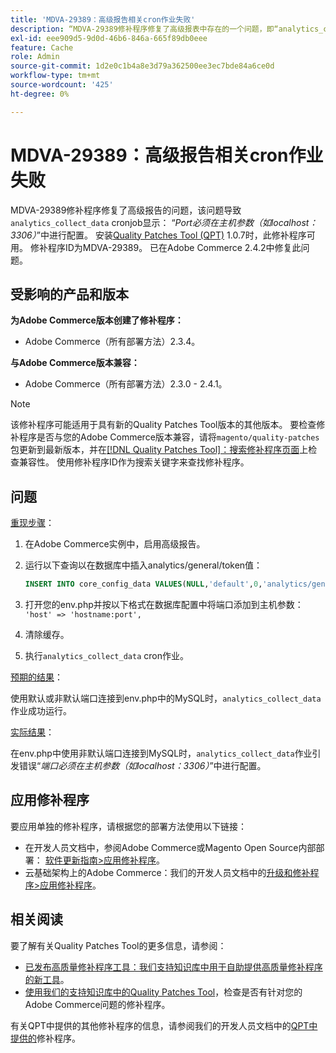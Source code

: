 ```yaml
---
title: 'MDVA-29389：高级报告相关cron作业失败'
description: “MDVA-29389修补程序修复了高级报表中存在的一个问题，即“analytics_collect_data”cronjob指示：“*Port必须在主机参数（如localhost：3306）*”中进行配置。 安装[Quality Patches Tool (QPT)](/help/announcements/adobe-commerce-announcements/magento-quality-patches-released-new-tool-to-self-serve-quality-patches.md) 1.0.7后，即可使用此修补程序。 修补程序ID为MDVA-29389。 已在Adobe Commerce 2.4.2中修复此问题。'
exl-id: eee909d5-9d0d-46b6-846a-665f89db0eee
feature: Cache
role: Admin
source-git-commit: 1d2e0c1b4a8e3d79a362500ee3ec7bde84a6ce0d
workflow-type: tm+mt
source-wordcount: '425'
ht-degree: 0%

---
```


# MDVA-29389：高级报告相关cron作业失败

MDVA-29389修补程序修复了高级报告的问题，该问题导致`analytics_collect_data` cronjob显示： “*Port必须在主机参数（如localhost：3306）*”中进行配置。 安装[Quality Patches Tool (QPT)](/help/announcements/adobe-commerce-announcements/magento-quality-patches-released-new-tool-to-self-serve-quality-patches.md) 1.0.7时，此修补程序可用。 修补程序ID为MDVA-29389。 已在Adobe Commerce 2.4.2中修复此问题。

## 受影响的产品和版本

**为Adobe Commerce版本创建了修补程序：**

* Adobe Commerce（所有部署方法）2.3.4。

**与Adobe Commerce版本兼容：**

* Adobe Commerce（所有部署方法）2.3.0 - 2.4.1。

>[!NOTE]
>
>该修补程序可能适用于具有新的Quality Patches Tool版本的其他版本。 要检查修补程序是否与您的Adobe Commerce版本兼容，请将`magento/quality-patches`包更新到最新版本，并在[[!DNL Quality Patches Tool]：搜索修补程序页面](https://devdocs.magento.com/quality-patches/tool.html#patch-grid)上检查兼容性。 使用修补程序ID作为搜索关键字来查找修补程序。

## 问题

<u>重现步骤</u>：

1. 在Adobe Commerce实例中，启用高级报告。
1. 运行以下查询以在数据库中插入analytics/general/token值：

   ```sql
   INSERT INTO core_config_data VALUES(NULL,'default',0,'analytics/general/token','ABCDE',now());
   ```

1. 打开您的env.php并按以下格式在数据库配置中将端口添加到主机参数： `'host' => 'hostname:port',`
1. 清除缓存。
1. 执行`analytics_collect_data` cron作业。

<u>预期的结果</u>：

使用默认或非默认端口连接到env.php中的MySQL时，`analytics_collect_data`作业成功运行。

<u>实际结果</u>：

在env.php中使用非默认端口连接到MySQL时，`analytics_collect_data`作业引发错误“*端口必须在主机参数（如localhost：3306）*”中进行配置。

## 应用修补程序

要应用单独的修补程序，请根据您的部署方法使用以下链接：

* 在开发人员文档中，参阅Adobe Commerce或Magento Open Source内部部署： [软件更新指南>应用修补程序](https://devdocs.magento.com/guides/v2.4/comp-mgr/patching/mqp.html)。
* 云基础架构上的Adobe Commerce：我们的开发人员文档中的[升级和修补程序>应用修补程序](https://devdocs.magento.com/cloud/project/project-patch.html)。

## 相关阅读

要了解有关Quality Patches Tool的更多信息，请参阅：

* [已发布高质量修补程序工具：我们支持知识库中用于自助提供高质量修补程序的新工具](/help/announcements/adobe-commerce-announcements/magento-quality-patches-released-new-tool-to-self-serve-quality-patches.md)。
* [使用我们的支持知识库中的Quality Patches Tool](/help/support-tools/patches-available-in-qpt-tool/check-patch-for-magento-issue-with-magento-quality-patches.md)，检查是否有针对您的Adobe Commerce问题的修补程序。

有关QPT中提供的其他修补程序的信息，请参阅我们的开发人员文档中的[QPT中提供的](https://devdocs.magento.com/quality-patches/tool.html#patch-grid)修补程序。
